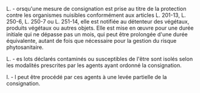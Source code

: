 L. - orsqu'une mesure de consignation est prise au titre de la protection contre les organismes nuisibles conformément aux articles L. 201-13, L. 250-6, L. 250-7 ou L. 251-14, elle est notifiée au détenteur des végétaux, produits végétaux ou autres objets. Elle est mise en œuvre pour une durée initiale qui ne dépasse pas un mois, qui peut être prolongée d'une durée équivalente, autant de fois que nécessaire pour la gestion du risque phytosanitaire.

L. - es lots déclarés contaminés ou susceptibles de l'être sont isolés selon les modalités prescrites par les agents ayant ordonné la consignation.

I. - l peut être procédé par ces agents à une levée partielle de la consignation.

